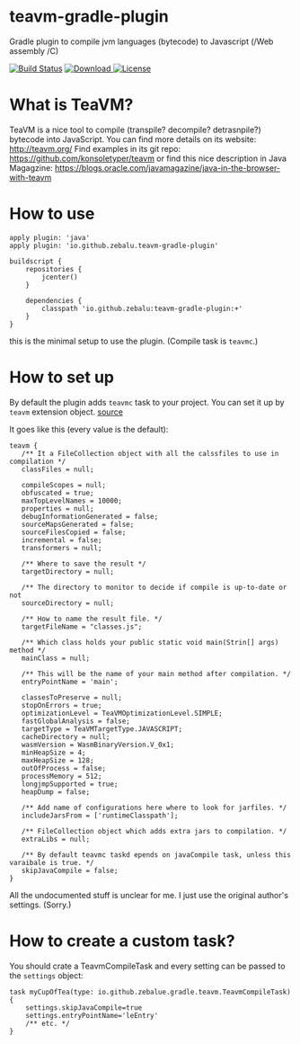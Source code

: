 # teavm-gradle-plugin
Gradle plugin to compile jvm languages (bytecode) to Javascript (/Web assembly /C)

[![Build Status](https://travis-ci.com/zebalu/teavm-gradle-plugin.svg?branch=master)](https://travis-ci.com/zebalu/teavm-gradle-plugin)
[ ![Download](https://api.bintray.com/packages/zebalu/releases/teavm-gradle-plugin/images/download.svg) ](https://bintray.com/zebalu/releases/teavm-gradle-plugin/_latestVersion)
[![License](https://img.shields.io/badge/License-Apache%202.0-blue.svg)](https://opensource.org/licenses/Apache-2.0)

# What is TeaVM?

TeaVM is a nice tool to compile (transpile? decompile? detrasnpile?) bytecode into JavaScript.
You can find more details on its website: http://teavm.org/ Find examples in its git repo: 
https://github.com/konsoletyper/teavm or find this nice description in Java Magagzine: 
https://blogs.oracle.com/javamagazine/java-in-the-browser-with-teavm 

# How to use

    apply plugin: 'java'
    apply plugin: 'io.github.zebalu.teavm-gradle-plugin'
    
    buildscript {
        repositories {
            jcenter()
        }
    
        dependencies {
            classpath 'io.github.zebalu:teavm-gradle-plugin:+'
        }
    }
    
this is the minimal setup to use the plugin. (Compile task is `teavmc`.)

# How to set up

By default the plugin adds `teavmc` task to your project. You can set it up
by `teavm` extension object. [source](https://github.com/zebalu/teavm-gradle-plugin/blob/master/src/main/java/io/github/zebalu/gradle/teavm/TeavmExtension.java)

It goes like this (every value is the default):

    teavm {
       /** It a FileCollection object with all the calssfiles to use in compilation */
       classFiles = null;
       
       compileScopes = null;
       obfuscated = true;
       maxTopLevelNames = 10000;
       properties = null;
       debugInformationGenerated = false;
       sourceMapsGenerated = false;
       sourceFilesCopied = false;
       incremental = false;
       transformers = null;
       
       /** Where to save the result */
       targetDirectory = null;
       
       /** The directory to monitor to decide if compile is up-to-date or not
       sourceDirectory = null;
       
       /** How to name the result file. */
       targetFileName = "classes.js";
       
       /** Which class holds your public static void main(Strin[] args) method */
       mainClass = null;
       
       /** This will be the name of your main method after compilation. */
       entryPointName = 'main';
       
       classesToPreserve = null;
       stopOnErrors = true;
       optimizationLevel = TeaVMOptimizationLevel.SIMPLE;
       fastGlobalAnalysis = false;
       targetType = TeaVMTargetType.JAVASCRIPT;
       cacheDirectory = null;
       wasmVersion = WasmBinaryVersion.V_0x1;
       minHeapSize = 4;
       maxHeapSize = 128;
       outOfProcess = false;
       processMemory = 512;
       longjmpSupported = true;
       heapDump = false;
       
       /** Add name of configurations here where to look for jarfiles. */
       includeJarsFrom = ['runtimeClasspath'];
       
       /** FileCollection object which adds extra jars to compilation. */
       extraLibs = null;
       
       /** By default teavmc taskd epends on javaCompile task, unless this varaibale is true. */
       skipJavaCompile = false;       
    }
    
All the undocumented stuff is unclear for me. I just use the original author's settings. (Sorry.)

# How to create a custom task?

You should crate a TeavmCompileTask and every setting can be passed to the `settings` object:

    task myCupOfTea(type: io.github.zebalue.gradle.teavm.TeavmCompileTask) {
        settings.skipJavaCompile=true
        settings.entryPointName='leEntry'
        /** etc. */
    }
    
